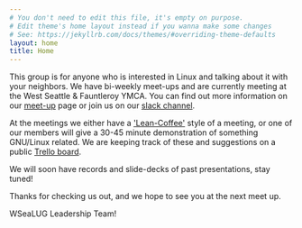 ```yaml
---
# You don't need to edit this file, it's empty on purpose.
# Edit theme's home layout instead if you wanna make some changes
# See: https://jekyllrb.com/docs/themes/#overriding-theme-defaults
layout: home
title: Home
---
```

This group is for anyone who is interested in Linux and talking about it with your neighbors.
We have bi-weekly meet-ups and are currently meeting at the West Seattle &
Fauntleroy YMCA. You can find out more information on our [meet-up](https://www.meetup.com/WSeaLUG/)
page or join us on our [slack channel](https://wsealug-slack-signup.herokuapp.com/).

At the meetings we either have a ['Lean-Coffee'](http://leancoffee.org/) style of a meeting, or one of our members will give a 30-45 minute demonstration of something GNU/Linux related. We are keeping track of these and suggestions on a
public [Trello board](https://trello.com/b/duBE2Tpr/wsealug">https://trello.com/b/duBE2Tpr/wsealug).

We will soon have records and slide-decks of past presentations, stay tuned!

Thanks for checking us out, and we hope to see you at the next meet up.

WSeaLUG Leadership Team!
